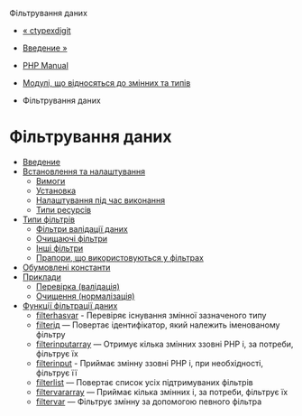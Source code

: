 Фільтрування даних

-   [« ctypexdigit](function.ctype-xdigit.html)
    
-   [Введение »](intro.filter.md)
    
-   [PHP Manual](index.md)
    
-   [Модулі, що відносяться до змінних та типів](refs.basic.vartype.md)
    
-   Фільтрування даних
    

# Фільтрування даних

-   [Введение](intro.filter.md)
-   [Встановлення та налаштування](filter.setup.md)
    -   [Вимоги](filter.requirements.md)
    -   [Установка](filter.installation.md)
    -   [Налаштування під час виконання](filter.configuration.md)
    -   [Типи ресурсів](filter.resources.md)
-   [Типи фільтрів](filter.filters.md)
    -   [Фільтри валідації даних](filter.filters.validate.md)
    -   [Очищаючі фільтри](filter.filters.sanitize.md)
    -   [Інші фільтри](filter.filters.misc.md)
    -   [Прапори, що використовуються у фільтрах](filter.filters.flags.md)
-   [Обумовлені константи](filter.constants.md)
-   [Приклади](filter.examples.md)
    -   [Перевірка (валідація)](filter.examples.validation.md)
    -   [Очищення (нормалізація)](filter.examples.sanitization.md)
-   [Функції фільтрації даних](ref.filter.md)
    -   [filterhasvar](function.filter-has-var.html) - Перевіряє існування змінної зазначеного типу
    -   [filterід](function.filter-id.html) — Повертає ідентифікатор, який належить іменованому фільтру
    -   [filterinputarray](function.filter-input-array.html) — Отримує кілька змінних ззовні PHP і, за потреби, фільтрує їх
    -   [filterinput](function.filter-input.html) - Приймає змінну ззовні PHP і, при необхідності, фільтрує її
    -   [filterlist](function.filter-list.html) — Повертає список усіх підтримуваних фільтрів
    -   [filtervararray](function.filter-var-array.html) — Приймає кілька змінних і, за потреби, фільтрує їх
    -   [filtervar](function.filter-var.html) — Фільтрує змінну за допомогою певного фільтра